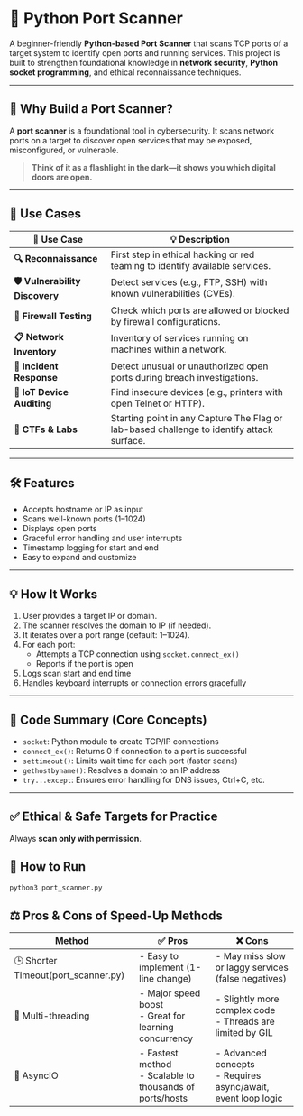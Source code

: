 # 🔎 Python Port Scanner

A beginner-friendly **Python-based Port Scanner** that scans TCP ports of a target system to identify open ports and running services. This project is built to strengthen foundational knowledge in **network security**, **Python socket programming**, and ethical reconnaissance techniques.

---

## 🧠 Why Build a Port Scanner?

A **port scanner** is a foundational tool in cybersecurity. It scans network ports on a target to discover open services that may be exposed, misconfigured, or vulnerable.

> **Think of it as a flashlight in the dark—it shows you which digital doors are open.**

---

## 🎯 Use Cases

| 🔐 Use Case | 💡 Description |
|------------|----------------|
| **🔍 Reconnaissance** | First step in ethical hacking or red teaming to identify available services. |
| **🛡️ Vulnerability Discovery** | Detect services (e.g., FTP, SSH) with known vulnerabilities (CVEs). |
| **🧱 Firewall Testing** | Check which ports are allowed or blocked by firewall configurations. |
| **📋 Network Inventory** | Inventory of services running on machines within a network. |
| **🧯 Incident Response** | Detect unusual or unauthorized open ports during breach investigations. |
| **🔧 IoT Device Auditing** | Find insecure devices (e.g., printers with open Telnet or HTTP). |
| **🏁 CTFs & Labs** | Starting point in any Capture The Flag or lab-based challenge to identify attack surface. |

---

## 🛠️ Features

- Accepts hostname or IP as input
- Scans well-known ports (1–1024)
- Displays open ports
- Graceful error handling and user interrupts
- Timestamp logging for start and end
- Easy to expand and customize

---

## 💡 How It Works

1. User provides a target IP or domain.
2. The scanner resolves the domain to IP (if needed).
3. It iterates over a port range (default: 1–1024).
4. For each port:
   - Attempts a TCP connection using `socket.connect_ex()`
   - Reports if the port is open
5. Logs scan start and end time
6. Handles keyboard interrupts or connection errors gracefully

---

## 📜 Code Summary (Core Concepts)

- `socket`: Python module to create TCP/IP connections
- `connect_ex()`: Returns 0 if connection to a port is successful
- `settimeout()`: Limits wait time for each port (faster scans)
- `gethostbyname()`: Resolves a domain to an IP address
- `try...except`: Ensures error handling for DNS issues, Ctrl+C, etc.

---

## ✅ Ethical & Safe Targets for Practice

Always **scan only with permission**. 

## 🚀 How to Run

```bash
python3 port_scanner.py
```

## ⚖️ Pros & Cons of Speed-Up Methods

| Method           | ✅ Pros                                                      | ❌ Cons                                                         |
|------------------|--------------------------------------------------------------|-----------------------------------------------------------------|
| 🕒 Shorter Timeout(port_scanner.py) | - Easy to implement (1-line change)                         | - May miss slow or laggy services (false negatives)             |
| 🧵 Multi-threading | - Major speed boost<br>- Great for learning concurrency     | - Slightly more complex code<br>- Threads are limited by GIL    |
| 🔄 AsyncIO         | - Fastest method<br>- Scalable to thousands of ports/hosts  | - Advanced concepts<br>- Requires async/await, event loop logic |

